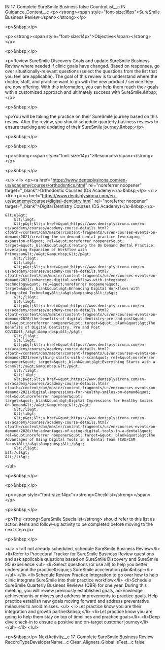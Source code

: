 <?xml version="1.0" encoding="UTF-8"?>
<CustomMetadata xmlns="http://soap.sforce.com/2006/04/metadata" xmlns:xsi="http://www.w3.org/2001/XMLSchema-instance" xmlns:xsd="http://www.w3.org/2001/XMLSchema">
    <label>IN 17. Complete SureSmile Business</label>
    <protected>false</protected>
    <values>
        <field>CountryList__c</field>
        <value xsi:type="xsd:string">IN</value>
    </values>
    <values>
        <field>Guidance_Content__c</field>
        <value xsi:type="xsd:string">&lt;p&gt;&lt;strong&gt;&lt;span style=&quot;font-size:16px&quot;&gt;SureSmile Business Review&lt;/span&gt;&lt;/strong&gt;&lt;/p&gt;

&lt;p&gt;&amp;nbsp;&lt;/p&gt;

&lt;p&gt;&lt;strong&gt;&lt;span style=&quot;font-size:14px&quot;&gt;Objective&lt;/span&gt;&lt;/strong&gt;&lt;/p&gt;

&lt;p&gt;&amp;nbsp;&lt;/p&gt;

&lt;p&gt;Review SureSmile Discovery Goals and update SureSmile Business Review where needed if clinic goals have changed. Based on responses, go over situationally-relevant questions (select the questions from the list that you feel are applicable). The goal of this review is to understand where the doctor, staff, and practice want to go with the new product / service they are now offering. With this information, you can help them reach their goals with a customized approach and ultimately success with SureSmile.&amp;nbsp;&lt;/p&gt;

&lt;p&gt;&amp;nbsp;&lt;/p&gt;

&lt;p&gt;You will be taking the practice on their SureSmile journey based on this review. After the review, you should schedule quarterly business reviews to ensure tracking and updating of their SureSmile journey.&amp;nbsp;&lt;/p&gt;

&lt;p&gt;&amp;nbsp;&lt;/p&gt;

&lt;p&gt;&amp;nbsp;&lt;/p&gt;

&lt;p&gt;&lt;strong&gt;&lt;span style=&quot;font-size:14px&quot;&gt;Resources&lt;/span&gt;&lt;/strong&gt;&lt;/p&gt;

&lt;p&gt;&amp;nbsp;&lt;/p&gt;

&lt;ul&gt;
&lt;li&gt;
&lt;p&gt;&lt;a href=&quot;https://www.dentsplysirona.com/en-us/academy/courses/orthodontics.html&quot; rel=&quot;noreferrer noopener&quot; target=&quot;_blank&quot;&gt;Orthodontic Courses (DS Academy)&lt;/a&gt;&amp;nbsp;&lt;/p&gt;
&lt;/li&gt;
&lt;li&gt;
&lt;p&gt;&lt;a href=&quot;https://www.dentsplysirona.com/en-us/academy/courses/digital-dentistry.html&quot; rel=&quot;noreferrer noopener&quot; target=&quot;_blank&quot;&gt;Digital Dentistry Courses (DS Academy)&lt;/a&gt;&amp;nbsp;&lt;/p&gt;

	&lt;ul&gt;
		&lt;li&gt;
		&lt;p&gt;&lt;a href=&quot;https://www.dentsplysirona.com/en-us/academy/courses/academy-course-details.html?cfpath=/content/dam/master/content-fragments/us/en/courses-events/on-demand/2021/creating-the-on-demand-dental-practice-leveraging-expansion-of&quot; rel=&quot;noreferrer noopener&quot; target=&quot;_blank&quot;&gt;Creating the On Demand Dental Practice: Leveraging Expansion of Workflow with Primescan&lt;/a&gt;&amp;nbsp;&lt;/p&gt;
		&lt;/li&gt;
		&lt;li&gt;
		&lt;p&gt;&lt;a href=&quot;https://www.dentsplysirona.com/en-us/academy/courses/academy-course-details.html?cfpath=/content/dam/master/content-fragments/us/en/courses-events/on-demand/2021/enhancing-digital-workflows-with-integrated-technology&quot; rel=&quot;noreferrer noopener&quot; target=&quot;_blank&quot;&gt;Enhancing Digital Workflows with Integrated Technology&lt;/a&gt;&amp;nbsp;&lt;/p&gt;
		&lt;/li&gt;
		&lt;li&gt;
		&lt;p&gt;&lt;a href=&quot;https://www.dentsplysirona.com/en-us/academy/courses/academy-course-details.html?cfpath=/content/dam/master/content-fragments/us/en/courses-events/on-demand/2020/the-benefits-of-digital-dentistry-pre-and-post&quot; rel=&quot;noreferrer noopener&quot; target=&quot;_blank&quot;&gt;The Benefits of Digital Dentistry, Pre and Post COVID&lt;/a&gt;&amp;nbsp;&lt;/p&gt;
		&lt;/li&gt;
		&lt;li&gt;
		&lt;p&gt;&lt;a href=&quot;https://www.dentsplysirona.com/en-us/academy/courses/academy-course-details.html?cfpath=/content/dam/master/content-fragments/us/en/courses-events/on-demand/2021/everything-starts-with-a-scan&quot; rel=&quot;noreferrer noopener&quot; target=&quot;_blank&quot;&gt;Everything Starts with a Scan&lt;/a&gt;&amp;nbsp;&lt;/p&gt;
		&lt;/li&gt;
		&lt;li&gt;
		&lt;p&gt;&lt;a href=&quot;https://www.dentsplysirona.com/en-us/academy/courses/academy-course-details.html?cfpath=/content/dam/master/content-fragments/us/en/courses-events/on-demand/2021/digital-impressions-for-healthy-smiles-on-demand&quot; rel=&quot;noreferrer noopener&quot; target=&quot;_blank&quot;&gt;Digital Impressions for Healthy Smiles On-Demand&lt;/a&gt;&amp;nbsp;&lt;/p&gt;
		&lt;/li&gt;
		&lt;li&gt;
		&lt;p&gt;&lt;a href=&quot;https://www.dentsplysirona.com/en-us/academy/courses/academy-course-details.html?cfpath=/content/dam/master/content-fragments/us/en/courses-events/on-demand/2020/the-advantages-of-using-digital-tools-in-a-dental&quot; rel=&quot;noreferrer noopener&quot; target=&quot;_blank&quot;&gt;The Advantages of Using Digital Tools in a Dental Team (CAD/CAM focus)&lt;/a&gt;&amp;nbsp;&lt;/p&gt;
		&lt;/li&gt;
	&lt;/ul&gt;
	&lt;/li&gt;
&lt;/ul&gt;

&lt;p&gt;&amp;nbsp;&lt;/p&gt;

&lt;p&gt;&amp;nbsp;&lt;/p&gt;

&lt;p&gt;&lt;span style=&quot;font-size:14px&quot;&gt;&lt;strong&gt;Checklist&lt;/strong&gt;&lt;/span&gt;&lt;/p&gt;

&lt;p&gt;&amp;nbsp;&lt;/p&gt;

&lt;p&gt;The &lt;strong&gt;SureSmile Specialist&lt;/strong&gt; should refer to this list as action items and follow-up activity to be completed before moving to the next step&lt;/p&gt;

&lt;p&gt;&amp;nbsp;&lt;/p&gt;

&lt;ul&gt;
&lt;li&gt;If not already scheduled, schedule SureSmile Business Review&lt;/li&gt;
&lt;li&gt;Refer to Procedural Tracker for SureSmile Business Review questions and ask applicable questions based on SureSmile Discovery and SureSmile 90 experience
&lt;ul&gt;
&lt;li&gt;Select questions (or use all) to help you better understand the practice&amp;rsquo;s SureSmile acceleration plan&amp;nbsp;&lt;/li&gt;
&lt;/ul&gt;
&lt;/li&gt;
&lt;li&gt;Schedule Review Practice Integration to go over how to help clinic integrate SureSmile into their practice workflow&lt;/li&gt;
&lt;li&gt;Schedule SureSmile Quarterly Business Reviews (QBR) for one year. During this meeting, you will review previously established goals, acknowledge achievements or misses and address improvements to practice goals. Help practice establish new goals moving forward and address preventative measures to avoid misses.
&lt;ul&gt;
&lt;li&gt;Let practice know you are their integration and growth partner&amp;nbsp;&lt;/li&gt;
&lt;li&gt;Let practice know you are going to help them stay on top of timelines and practice goals&lt;/li&gt;
&lt;li&gt;Deep dive check-in to ensure a positive and on-target customer journey&lt;/li&gt;
&lt;/ul&gt;
&lt;/li&gt;
&lt;/ul&gt;

&lt;p&gt;&amp;nbsp;&lt;/p&gt;</value>
    </values>
    <values>
        <field>NextActivity__c</field>
        <value xsi:type="xsd:string">17. Complete SureSmile Business Review</value>
    </values>
    <values>
        <field>RecordTypeDeveloperName__c</field>
        <value xsi:type="xsd:string">Clear_Aligners_Global</value>
    </values>
    <values>
        <field>isTest__c</field>
        <value xsi:type="xsd:boolean">false</value>
    </values>
</CustomMetadata>
